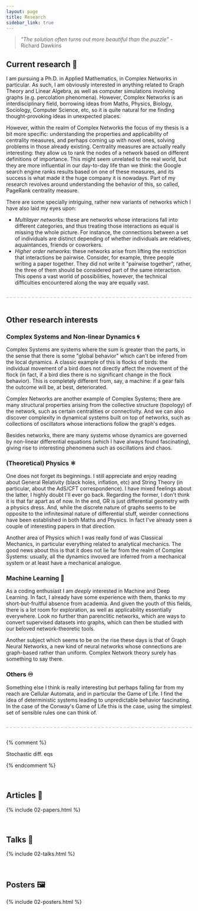 ```yaml
---
layout: page
title: Research
sidebar_link: true
---
```




> _"The solution often turns out more beautiful than the puzzle"_ - Richard Dawkins


## Current research  🧮


I am pursuing a Ph.D. in Applied Mathematics, in Complex Networks in particular. As such, I am obviously interested in anything related to Graph Theory and Linear Algebra, as well as computer simulations involving graphs (e.g. percolation phenomena). However, Complex Networks is an interdisciplinary field, borrowing ideas from Maths, Physics, Biology, Sociology, Computer Science, etc, so it is quite natural for me finding thought-provoking ideas in unexpected places.

However, within the realm of Complex Networks the focus of my thesis is a bit more specific: understanding the properties and applicability of centrality measures, and perhaps coming up with novel ones, solving problems in those already existing. Centrality measures are actually really interesting: they allow us to rank the nodes of a network based on different definitions of importance. This might seem unrelated to the real world, but they are more influential in our day-to-day life than we think: the Google search engine ranks results based on one of these measures, and its success is what made it the huge company it is nowadays. Part of my research revolves around understanding the behavior of this, so called, PageRank centrality measure.

There are some specially intriguing, rather new variants of networks which I have also laid my eyes upon:
- _Multilayer networks_: these are networks whose interacions fall into different categories, and thus treating those interactions as equal is missing the whole picture. For instance, the connections between a set of individuals are distinct depending of whether individuals are relatives, aquaintances, friends or coworkers.  
- _Higher order networks_: these networks arise from lifting the restriction that interactions be pairwise. Consider, for example, three people writing a paper together. They did not write it "pairwise together", rather, the three of them should be considered part of the same interaction. This opens a vast world of possibilities, however, the technical difficulties encountered along the way are equally vast.

<br>
<div style='border-top: 2px dashed lightgrey; width: 100%;'></div>
<br>

## Other research interests


### Complex Systems and Non-linear Dynamics 🌀

Complex Systems are systems where the sum is greater than the parts, in the sense that there is some "global behavior" which can't be infered from the local dynamics. A classic example of this is flocks of birds: the individual movement of a bird does not directly affect the movement of the flock (in fact, if a bird dies there is no significant change in the flock behavior). This is completely different from, say, a machine: if a gear fails the outcome will be, at best, deteriorated. 

Complex Networks are another example of Complex Systems; there are many structural properties arising from the collective structure (topology) of the network, such as certain centralities or connectivity. And we can also discover complexity in dynamical systems built on top of networks, such as collections of oscillators whose interactions follow the graph's edges.

Besides networks, there are many systems whose dynamics are governed by non-linear differential equations (which I have always found fascinating), giving rise to interesting phenomena such as oscillations and chaos.


### (Theoretical) Physics ⚛️

One does not forget its beginnings. I still appreciate and enjoy reading about General Relativity (black holes, inflation, etc) and String Theory (in particular, about the AdS/CFT correspondence). I have mixed feelings about the latter, I highly doubt I'll ever go back. Regarding the former, I don't think it is that far apart as of now. In the end, GR is just differential geometry with a physics dress. And, while the discrete nature of graphs seems to be opposite to the infinitesimal nature of differential stuff, weirder connections have been established in both Maths and Physics. In fact I've already seen a couple of interesting papers in that direction.

Another area of Physics which I was really fond of was Classical Mechanics, in particular everything related to analytical mechanics. The good news about this is that it does not lie far from the realm of Complex Systems: usually, all the dynamics invoved are inferred from a mechanical system or at least have a mechanical analogue.


### Machine Learning 🤖

As a coding enthusiast I am _deeply_ interested in Machine and Deep Learning. In fact, I already have some experience with them, thanks to my short-but-fruitful absence from academia. And given the youth of this fields, there is a lot room for exploration, as well as applicability essentially everywhere. Look no further than parenclitic networks, which are ways to convert supervised datasets into graphs, which can then be studied with our beloved network-theoretic tools. 

Another subject which seems to be on the rise these days is that of Graph Neural Networks, a new kind of neural networks whose connections are graph-based rather than uniform. Complex Network theory surely has something to say there.


### Others ♾️

Something else I think is really interesting but perhaps falling far from my reach are Cellular Automata, and in particular the Game of Life. I find the idea of deterministic systems leading to unpredictable behavior fascinating. In the case of the Conway's Game of Life this is the case, using the simplest set of sensible rules one can think of.

<br>
<div style='border-top: 2px dashed lightgrey; width: 100%;'></div>
<br>


{% comment %}

Stochastic diff. eqs

{% endcomment %}

<br>


## Articles 📝

{% include 02-papers.html %}

<br>

## Talks 🙉

{% include 02-talks.html %}

<br>

## Posters 🖼

{% include 02-posters.html %}